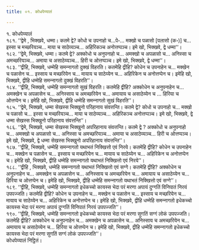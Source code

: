 ```yaml
---
title: ०१. कोधपेय्यालं

---
```

१. कोधपेय्यालं  
१८१. ‘‘द्वेमे , भिक्खवे, धम्मा। कतमे द्वे? कोधो च उपनाहो च…पे॰… मक्खो च पळासो [पलासो (क॰)] च… इस्सा च मच्छरियञ्‍च… माया च साठेय्यञ्‍च… अहिरिकञ्‍च अनोत्तप्पञ्‍च। इमे खो, भिक्खवे, द्वे धम्मा’’।  
१८२. ‘‘द्वेमे, भिक्खवे, धम्मा। कतमे द्वे? अक्‍कोधो च अनुपनाहो च… अमक्खो च अपळासो च… अनिस्सा च अमच्छरियञ्‍च… अमाया च असाठेय्यञ्‍च… हिरी च ओत्तप्पञ्‍च। इमे खो, भिक्खवे, द्वे धम्मा’’।  
१८३. ‘‘द्वीहि, भिक्खवे, धम्मेहि समन्‍नागतो दुक्खं विहरति। कतमेहि द्वीहि? कोधेन च उपनाहेन च… मक्खेन च पळासेन च… इस्साय च मच्छरियेन च… मायाय च साठेय्येन च… अहिरिकेन च अनोत्तप्पेन च। इमेहि खो, भिक्खवे, द्वीहि धम्मेहि समन्‍नागतो दुक्खं विहरति’’।  
१८४. ‘‘द्वीहि, भिक्खवे, धम्मेहि समन्‍नागतो सुखं विहरति। कतमेहि द्वीहि? अक्‍कोधेन च अनुपनाहेन च… अमक्खेन च अपळासेन च… अनिस्साय च अमच्छरियेन च… अमायाय च असाठेय्येन च … हिरिया च ओत्तप्पेन च। इमेहि खो, भिक्खवे, द्वीहि धम्मेहि समन्‍नागतो सुखं विहरति’’।  
१८५. ‘‘द्वेमे, भिक्खवे, धम्मा सेखस्स भिक्खुनो परिहानाय संवत्तन्ति। कतमे द्वे? कोधो च उपनाहो च… मक्खो च पळासो च… इस्सा च मच्छरियञ्‍च… माया च साठेय्यञ्‍च… अहिरिकञ्‍च अनोत्तप्पञ्‍च। इमे खो, भिक्खवे, द्वे धम्मा सेखस्स भिक्खुनो परिहानाय संवत्तन्ति’’।  
१८६. ‘‘द्वेमे, भिक्खवे, धम्मा सेखस्स भिक्खुनो अपरिहानाय संवत्तन्ति। कतमे द्वे ? अक्‍कोधो च अनुपनाहो च… अमक्खो च अपळासो च… अनिस्सा च अमच्छरियञ्‍च… अमाया च असाठेय्यञ्‍च… हिरी च ओत्तप्पञ्‍च। इमे खो, भिक्खवे, द्वे धम्मा सेखस्स भिक्खुनो अपरिहानाय संवत्तन्ति’’।  
१८७. ‘‘द्वीहि, भिक्खवे, धम्मेहि समन्‍नागतो यथाभतं निक्खित्तो एवं निरये। कतमेहि द्वीहि? कोधेन च उपनाहेन च… मक्खेन च पळासेन च… इस्साय च मच्छरियेन च… मायाय च साठेय्येन च… अहिरिकेन च अनोत्तप्पेन च। इमेहि खो, भिक्खवे, द्वीहि धम्मेहि समन्‍नागतो यथाभतं निक्खित्तो एवं निरये’’।  
१८८. ‘‘द्वीहि , भिक्खवे, धम्मेहि समन्‍नागतो यथाभतं निक्खित्तो एवं सग्गे। कतमेहि द्वीहि? अक्‍कोधेन च अनुपनाहेन च… अमक्खेन च अपळासेन च… अनिस्साय च अमच्छरियेन च… अमायाय च असाठेय्येन च… हिरिया च ओत्तप्पेन च। इमेहि खो, भिक्खवे, द्वीहि धम्मेहि समन्‍नागतो यथाभतं निक्खित्तो एवं सग्गे’’।  
१८९. ‘‘द्वीहि, भिक्खवे, धम्मेहि समन्‍नागतो इधेकच्‍चो कायस्स भेदा परं मरणा अपायं दुग्गतिं विनिपातं निरयं उपपज्‍जति। कतमेहि द्वीहि? कोधेन च उपनाहेन च… मक्खेन च पळासेन च… इस्साय च मच्छरियेन च… मायाय च साठेय्येन च… अहिरिकेन च अनोत्तप्पेन च। इमेहि खो, भिक्खवे, द्वीहि धम्मेहि समन्‍नागतो इधेकच्‍चो कायस्स भेदा परं मरणा अपायं दुग्गतिं विनिपातं निरयं उपपज्‍जति’’।  
१९०. ‘‘द्वीहि, भिक्खवे, धम्मेहि समन्‍नागतो इधेकच्‍चो कायस्स भेदा परं मरणा सुगतिं सग्गं लोकं उपपज्‍जति। कतमेहि द्वीहि? अक्‍कोधेन च अनुपनाहेन च… अमक्खेन च अपळासेन च… अनिस्साय च अमच्छरियेन च… अमायाय च असाठेय्येन च… हिरिया च ओत्तप्पेन च। इमेहि खो, भिक्खवे, द्वीहि धम्मेहि समन्‍नागतो इधेकच्‍चो कायस्स भेदा परं मरणा सुगतिं सग्गं लोकं उपपज्‍जति’’।  
कोधपेय्यालं निट्ठितं।  